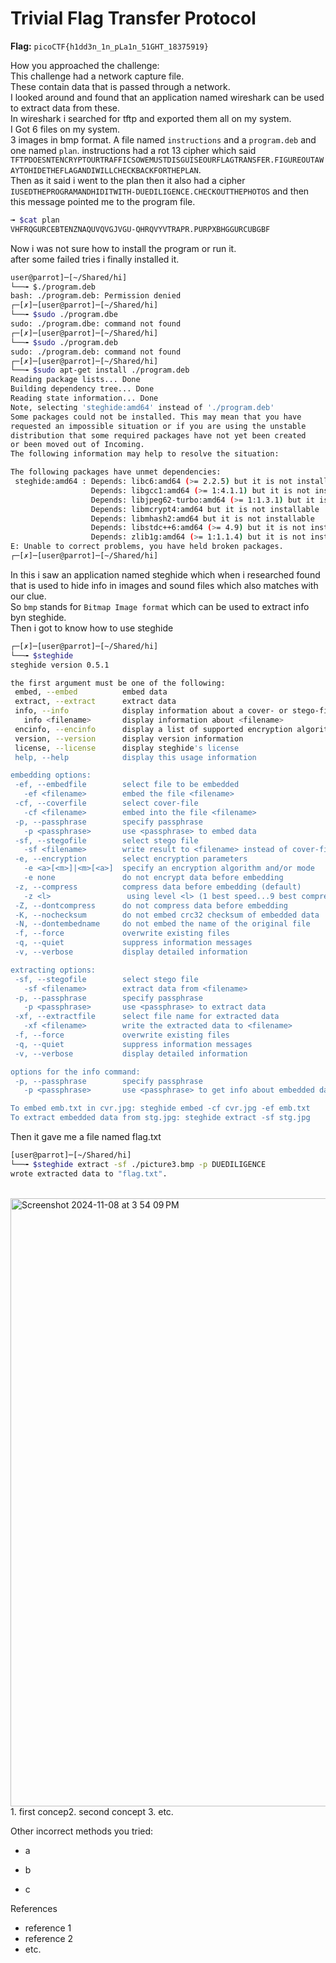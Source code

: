 # Trivial Flag Transfer Protocol

**Flag:** `picoCTF{h1dd3n_1n_pLa1n_51GHT_18375919}`

How you approached the challenge:<br>
This challenge had a network capture file.<br>
These contain data that is passed through a network.<br>
I looked around and found that an application named wireshark can be used to extract data from these.<br>
In wireshark i searched for tftp and exported them all on my system.<br>
I Got 6 files on my system.<br>
3 images in bmp format. A file named `instructions` and a `program.deb` and one named `plan`. instructions had a rot 13 cipher which said `TFTPDOESNTENCRYPTOURTRAFFICSOWEMUSTDISGUISEOURFLAGTRANSFER.FIGUREOUTAWAYTOHIDETHEFLAGANDIWILLCHECKBACKFORTHEPLAN`. <br>
Then as it said i went to the plan then it 
also had a cipher `IUSEDTHEPROGRAMANDHIDITWITH-DUEDILIGENCE.CHECKOUTTHEPHOTOS` and then this message pointed me to the program file.<br>
```bash
╼ $cat plan
VHFRQGURCEBTENZNAQUVQVGJVGU-QHRQVYVTRAPR.PURPXBHGGURCUBGBF
```
Now i was not sure how to install the program or run it.<br>
after some failed tries i finally installed it.<br>
```bash
user@parrot]─[~/Shared/hi]
└──╼ $./program.deb
bash: ./program.deb: Permission denied
┌─[✗]─[user@parrot]─[~/Shared/hi]
└──╼ $sudo ./program.dbe
sudo: ./program.dbe: command not found
┌─[✗]─[user@parrot]─[~/Shared/hi]
└──╼ $sudo ./program.deb
sudo: ./program.deb: command not found
┌─[✗]─[user@parrot]─[~/Shared/hi]
└──╼ $sudo apt-get install ./program.deb
Reading package lists... Done
Building dependency tree... Done
Reading state information... Done
Note, selecting 'steghide:amd64' instead of './program.deb'
Some packages could not be installed. This may mean that you have
requested an impossible situation or if you are using the unstable
distribution that some required packages have not yet been created
or been moved out of Incoming.
The following information may help to resolve the situation:

The following packages have unmet dependencies:
 steghide:amd64 : Depends: libc6:amd64 (>= 2.2.5) but it is not installable
                  Depends: libgcc1:amd64 (>= 1:4.1.1) but it is not installable
                  Depends: libjpeg62-turbo:amd64 (>= 1:1.3.1) but it is not installable
                  Depends: libmcrypt4:amd64 but it is not installable
                  Depends: libmhash2:amd64 but it is not installable
                  Depends: libstdc++6:amd64 (>= 4.9) but it is not installable
                  Depends: zlib1g:amd64 (>= 1:1.1.4) but it is not installable
E: Unable to correct problems, you have held broken packages.
┌─[✗]─[user@parrot]─[~/Shared/hi]
```
In this i saw an application named steghide which when i researched found that is used to hide info in images and sound files which also matches with our clue.<br>
So `bmp` stands for `Bitmap Image format` which can be used to extract info byn steghide.<br>
Then i got to know how to use steghide
```bash
┌─[✗]─[user@parrot]─[~/Shared/hi]
└──╼ $steghide
steghide version 0.5.1

the first argument must be one of the following:
 embed, --embed          embed data
 extract, --extract      extract data
 info, --info            display information about a cover- or stego-file
   info <filename>       display information about <filename>
 encinfo, --encinfo      display a list of supported encryption algorithms
 version, --version      display version information
 license, --license      display steghide's license
 help, --help            display this usage information

embedding options:
 -ef, --embedfile        select file to be embedded
   -ef <filename>        embed the file <filename>
 -cf, --coverfile        select cover-file
   -cf <filename>        embed into the file <filename>
 -p, --passphrase        specify passphrase
   -p <passphrase>       use <passphrase> to embed data
 -sf, --stegofile        select stego file
   -sf <filename>        write result to <filename> instead of cover-file
 -e, --encryption        select encryption parameters
   -e <a>[<m>]|<m>[<a>]  specify an encryption algorithm and/or mode
   -e none               do not encrypt data before embedding
 -z, --compress          compress data before embedding (default)
   -z <l>                 using level <l> (1 best speed...9 best compression)
 -Z, --dontcompress      do not compress data before embedding
 -K, --nochecksum        do not embed crc32 checksum of embedded data
 -N, --dontembedname     do not embed the name of the original file
 -f, --force             overwrite existing files
 -q, --quiet             suppress information messages
 -v, --verbose           display detailed information

extracting options:
 -sf, --stegofile        select stego file
   -sf <filename>        extract data from <filename>
 -p, --passphrase        specify passphrase
   -p <passphrase>       use <passphrase> to extract data
 -xf, --extractfile      select file name for extracted data
   -xf <filename>        write the extracted data to <filename>
 -f, --force             overwrite existing files
 -q, --quiet             suppress information messages
 -v, --verbose           display detailed information

options for the info command:
 -p, --passphrase        specify passphrase
   -p <passphrase>       use <passphrase> to get info about embedded data

To embed emb.txt in cvr.jpg: steghide embed -cf cvr.jpg -ef emb.txt
To extract embedded data from stg.jpg: steghide extract -sf stg.jpg
```
Then it gave me a file named flag.txt
```bash
[user@parrot]─[~/Shared/hi]
└──╼ $steghide extract -sf ./picture3.bmp -p DUEDILIGENCE
wrote extracted data to "flag.txt".
```
<br>
<img width="973" alt="Screenshot 2024-11-08 at 3 54 09 PM" src="https://github.com/user-attachments/assets/22d132be-e292-4cb1-8f87-859425b0b262">
1. first concep2. second concept
3. etc.

Other incorrect methods you tried:

- a

- b
- c

References

- reference 1
- reference 2
- etc.
